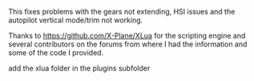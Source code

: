 This fixes problems with the gears not extending, HSI issues and the autopilot vertical mode/trim not working.

Thanks to https://github.com/X-Plane/XLua for the scripting engine and several contributors on the forums from where I had the information and some of the code I provided.

add the xlua folder in the plugins subfolder
